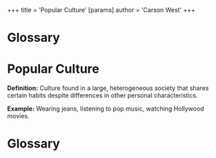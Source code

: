 +++
 title = 'Popular Culture'
[params]
	author = 'Carson West'
+++
# Glossary

# Popular Culture 
**Definition:**  Culture found in a large, heterogeneous society that shares certain habits despite differences in other personal characteristics.

**Example:**  Wearing jeans, listening to pop music, watching Hollywood movies.

# Glossary